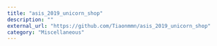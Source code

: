 ```yaml
---
title: "asis_2019_unicorn_shop"
description: ""
external_url: "https://github.com/Tiaonmmn/asis_2019_unicorn_shop"
category: "Miscellaneous"
---
```

